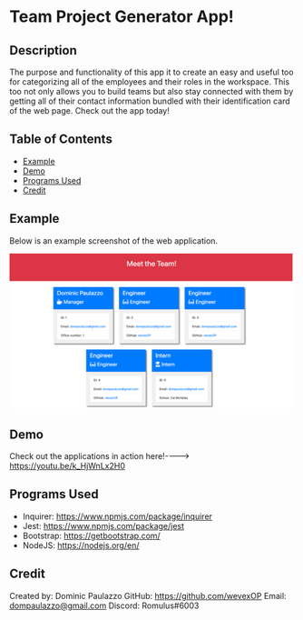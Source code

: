 # Team Project Generator App!

## Description

The purpose and functionality of this app it to create an easy and useful too for categorizing all of the employees and their roles in the workspace. This too not only allows you to build teams but also stay connected with them by getting all of their contact information bundled with their identification card of the web page. Check out the app today!

## Table of Contents

- [Example](#example)
- [Demo](#demo)
- [Programs Used](#programs-used)
- [Credit](#credit)



## Example
Below is an example screenshot of the web application.

![Team Project Generator App](./assets/teamgenappscnsht.png)

## Demo

Check out the applications in action here!----> https://youtu.be/k_HjWnLx2H0

## Programs Used

- Inquirer: https://www.npmjs.com/package/inquirer
- Jest: https://www.npmjs.com/package/jest
- Bootstrap: https://getbootstrap.com/
- NodeJS: https://nodejs.org/en/

## Credit

Created by: Dominic Paulazzo
GitHub: https://github.com/wevexOP
Email: dompaulazzo@gmail.com
Discord: Romulus#6003

    